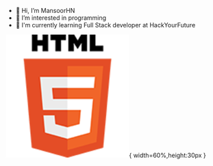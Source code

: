 - 👋 Hi, I’m MansoorHN
- 👀 I’m interested in programming
- 🌱 I'm currently learning Full Stack developer at HackYourFuture

![alt text](https://raw.githubusercontent.com/github/explore/80688e429a7d4ef2fca1e82350fe8e3517d3494d/topics/html/html.png){ width=60%,height:30px }






